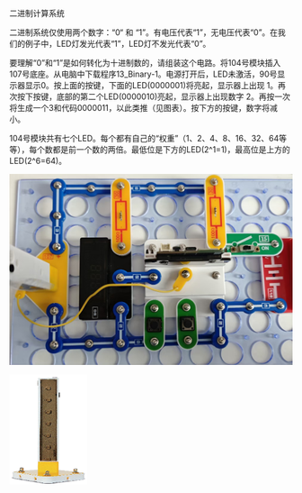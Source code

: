 
二进制计算系统

二进制系统仅使用两个数字：“0“ 和 “1”。有电压代表“1”，无电压代表“0”。在我们的例子中，LED灯发光代表“1”，LED灯不发光代表“0”。

要理解“0”和“1”是如何转化为十进制数的，请组装这个电路。将104号模块插入107号底座。从电脑中下载程序13_Binary-1。电源打开后，LED未激活，90号显示器显示0。按上面的按键，下面的LED(0000001)将亮起，显示器上出现 1。再次按下按键，底部的第二个LED(0000010)亮起，显示器上出现数字 2。再按一次将生成一个3和代码0000011，以此类推（见图表）。按下方的按键，数字将减小。

104号模块共有七个LED。每个都有自己的“权重”（1、2、4、8、16、32、64等等），每个数都是前一个数的两倍。最低位是下方的LED(2^1=1)，最高位是上方的LED(2^6=64)。

![](094p1.jpg)

![](094p2.png)